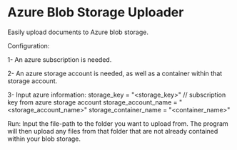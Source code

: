 # Azure Blob Storage Uploader
Easily upload documents to Azure blob storage.


Configuration:

1- An azure subscription is needed.

2- An azure storage account is needed, as well as a container within that storage account. 

3- Input azure information:
    storage_key = "<storage_key>" // subscription key from azure storage account
    storage_account_name = "<storage_account_name>"
    storage_container_name = "<container_name>"


Run:
    Input the file-path to the folder you want to upload from. The program will then upload 
    any files from that folder that are not already contained within your blob storage. 
  
  
  
  
